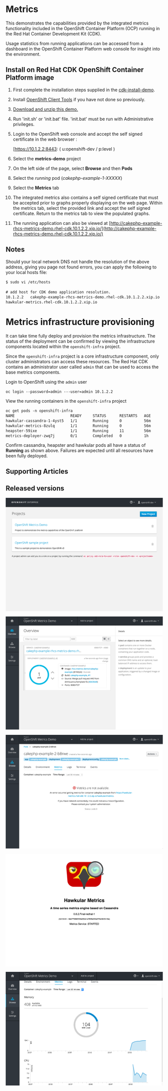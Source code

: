 Metrics
=====================================
This demonstrates the capabilities provided by the integrated metrics functionality included in the OpenShift Container Platform (OCP) running in the Red Hat 
Container Development Kit (CDK).

Usage statistics from running applications can be accessed from a dashboard in the OpenShift Container Platform web console for insight into the environment. 


Install on Red Hat CDK OpenShift Container Platform image
-------------------------------------------------
1. First complete the installation steps supplied in the
	 [cdk-install-demo](https://github.com/redhatdemocentral/cdk-install-demo).

2. Install [OpenShift Client Tools](https://developers.openshift.com/managing-your-applications/client-tools.html) if you have not done so previously.

2. [Download and unzip this demo.](https://github.com/redhatdemocentral/rhcs-metrics-demo/archive/master.zip)

3. Run 'init.sh' or 'init.bat' file. 'init.bat' must be run with Administrative privileges.

4. Login to the OpenShift web console and accept the self signed certificate in the web browser :

    [https://10.1.2.2:8443:
    ( u:openshift-dev / p:level )
    
5. Select the **metrics-demo** project

6. On the left side of the page, select **Browse** and then **Pods**

7. Select the *running* pod (*cakephp-example-1-XXXXX*)

8. Select the **Metrics** tab

9. The integrated metrics also contains a self signed certificate that must be accepted prior to graphs properly displaying on the web page. Within the metrics tab, select the provided link and accept the self signed certificate. Return to the metrics tab to view the populated graphs. 

10. The running application can also be viewed at [http://cakephp-example-rhcs-metrics-demo.rhel-cdk.10.1.2.2.xip.io/](http://cakephp-example-rhcs-metrics-demo.rhel-cdk.10.1.2.2.xip.io/)


Notes
-----
Should your local network DNS not handle the resolution of the above address, giving you page not found errors, you can apply the
following to your local hosts file:

```
$ sudo vi /etc/hosts

# add host for CDK demo application resolution.
10.1.2.2   cakephp-example-rhcs-metrics-demo.rhel-cdk.10.1.2.2.xip.io hawkular-metrics.rhel-cdk.10.1.2.2.xip.io
```

# Metrics infrastructure provisioning

It can take time fully deploy and provision the metrics infrastructure. The status of the deployment can be confirmed by viewing the infrastructure components located within the `openshift-infra` project.

Since the `openshift-infra` project is a core infrastructure component, only cluster administrators can access these resources. The Red Hat CDK contains an administrator user called `admin` that can be used to access the base metrics components. 

Login to OpenShift using the `admin` user

```
oc login --password=admin ---user=admin 10.1.2.2
```

View the running containers in the `openshift-infra` project

```
oc get pods -n openshift-infra
NAME                         READY     STATUS      RESTARTS   AGE
hawkular-cassandra-1-4yst5   1/1       Running     0          56m
hawkular-metrics-8zulq       1/1       Running     0          56m
heapster-59ixe               1/1       Running     11         56m
metrics-deployer-zwq7j       0/1       Completed   0          1h
```

Confirm cassandra, heapster and hawkular pods all have a status of **Running** as shown above. Failures are expected until all resources have been fully deployed.


Supporting Articles
-------------------


Released versions
--------------------

![Project List](docs/demo-images/project-list.png)

![Project Overview](docs/demo-images/demo-project-overview.png)

![Hawkular SSL Warning](docs/demo-images/metrics-hawkular-ssl.png)

![Hawkular](docs/demo-images/hawkular-splash.png)

![Metrics Tab](docs/demo-images/metrics-tab.png)
